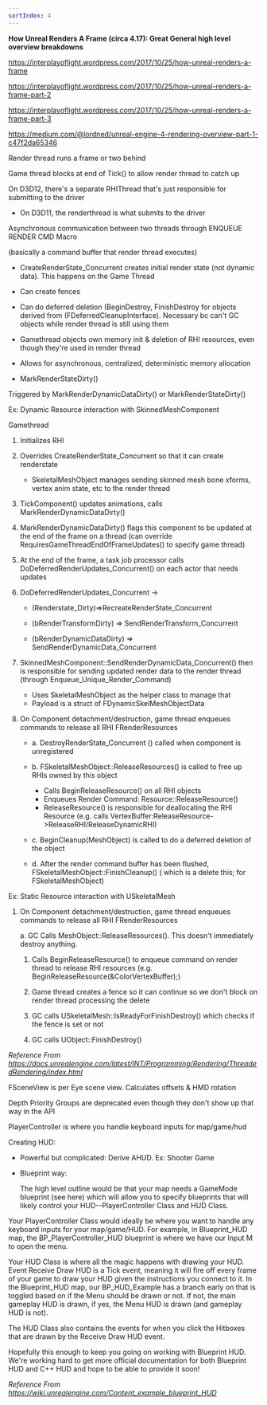 ```yaml
---
sortIndex: 4
---
```


**How Unreal Renders A Frame (circa 4.17): Great General high level overview breakdowns**

<https://interplayoflight.wordpress.com/2017/10/25/how-unreal-renders-a-frame>

<https://interplayoflight.wordpress.com/2017/10/25/how-unreal-renders-a-frame-part-2>

<https://interplayoflight.wordpress.com/2017/10/25/how-unreal-renders-a-frame-part-3>

<https://medium.com/@lordned/unreal-engine-4-rendering-overview-part-1-c47f2da65346>

Render thread runs a frame or two behind

Game thread blocks at end of Tick() to allow render thread to catch up

On D3D12, there's a separate RHIThread that's just responsible for submitting to the driver

- On D3D11, the renderthread is what submits to the driver

Asynchronous communication between two threads through ENQUEUE RENDER CMD Macro

(basically a command buffer that render thread executes)

- CreateRenderState_Concurrent creates initial render state (not dynamic data). This happens on the Game Thread

- Can create fences

- Can do deferred deletion (BeginDestroy, FinishDestroy for objects derived from (FDeferredCleanupInterface). Necessary bc can't GC objects while render thread is still using them

- Gamethread objects own memory init & deletion of RHI resources, even though they're used in render thread

- Allows for asynchronous, centralized, deterministic memory allocation

- MarkRenderStateDirty()

Triggered by MarkRenderDynamicDataDirty() or MarkRenderStateDirty()

Ex: Dynamic Resource interaction with SkinnedMeshComponent

Gamethread

1. Initializes RHI

1. Overrides CreateRenderState_Concurrent so that it can create renderstate

   - SkeletalMeshObject manages sending skinned mesh bone xforms, vertex anim state, etc to the render thread

1. TickComponent() updates animations, calls MarkRenderDynamicDataDirty()

1. MarkRenderDynamicDataDirty() flags this component to be updated at the end of the frame on a thread (can override RequiresGameThreadEndOfFrameUpdates() to specify game thread)

1. At the end of the frame, a task job processor calls DoDeferredRenderUpdates_Concurrent() on each actor that needs updates

1. DoDeferredRenderUpdates_Concurrent ->

   - (Renderstate_Dirty)=>RecreateRenderState_Concurrent

   - (bRenderTransformDirty) => SendRenderTransform_Concurrent

   - (bRenderDynamicDataDirty) => SendRenderDynamicData_Concurrent

1. SkinnedMeshComponent::SendRenderDynamicData_Concurrent() then is responsible for sending updated render data to the render thread (through Enqueue_Unique_Render_Command)
   - Uses SkeletalMeshObject as the helper class to manage that
   - Payload is a struct of FDynamicSkelMeshObjectData

1. On Component detachment/destruction, game thread enqueues commands to release all RHI FRenderResources

   - a. DestroyRenderState_Concurrent () called when component is unregistered

   - b. FSkeletalMeshObject::ReleaseResources() is called to free up RHIs owned by this object
     - Calls BeginReleaseResource() on all RHI objects
     - Enqueues Render Command: Resource::ReleaseResource()
     - ReleaseResource() is responsible for deallocating the RHI Resource (e.g. calls VertexBuffer:ReleaseResource->ReleaseRHI/ReleaseDynamicRHI)

   - c. BeginCleanup(MeshObject) is called to do a deferred deletion of the object

   - d. After the render command buffer has been flushed, FSkeletalMeshObject::FinishCleanup() ( which is a delete this; for FSkeletalMeshObject)

Ex: Static Resource interaction with USkeletalMesh

1. On Component detachment/destruction, game thread enqueues commands to release all RHI FRenderResources

   a. GC Calls MeshObject::ReleaseResources(). This doesn't immediately destroy anything.

   1. Calls BeginReleaseResource() to enqueue command on render thread to release RHI resources (e.g. BeginReleaseResource(&ColorVertexBuffer);)

   1. Game thread creates a fence so it can continue so we don't block on render thread processing the delete

   1. GC calls USkeletalMesh::IsReadyForFinishDestroy() which checks if the fence is set or not

   1. GC calls UObject::FinishDestroy()

*Reference From <https://docs.unrealengine.com/latest/INT/Programming/Rendering/ThreadedRendering/index.html>*

FSceneView is per Eye scene view. Calculates offsets & HMD rotation

Depth Priority Groups are deprecated even though they don't show up that way in the API

PlayerController is where you handle keyboard inputs for map/game/hud

Creating HUD:

- Powerful but complicated: Derive AHUD. Ex: Shooter Game

- Blueprint way:

  The high level outline would be that your map needs a GameMode blueprint (see here) which will allow you to specify blueprints that will likely control your HUD--PlayerController Class and HUD Class.

Your PlayerController Class would ideally be where you want to handle any keyboard inputs for your map/game/HUD. For example, in Blueprint_HUD map, the BP_PlayerController_HUD blueprint is where we have our Input M to open the menu.

Your HUD Class is where all the magic happens with drawing your HUD. Event Receive Draw HUD is a Tick event, meaning it will fire off every frame of your game to draw your HUD given the instructions you connect to it. In the Blueprint_HUD map, our BP_HUD_Example has a branch early on that is toggled based on if the Menu should be drawn or not. If not, the main gameplay HUD is drawn, if yes, the Menu HUD is drawn (and gameplay HUD is not).

The HUD Class also contains the events for when you click the Hitboxes that are drawn by the Receive Draw HUD event.

Hopefully this enough to keep you going on working with Blueprint HUD. We're working hard to get more official documentation for both Blueprint HUD and C++ HUD and hope to be able to provide it soon!

*Reference From <https://wiki.unrealengine.com/Content_example_blueprint_HUD>*
